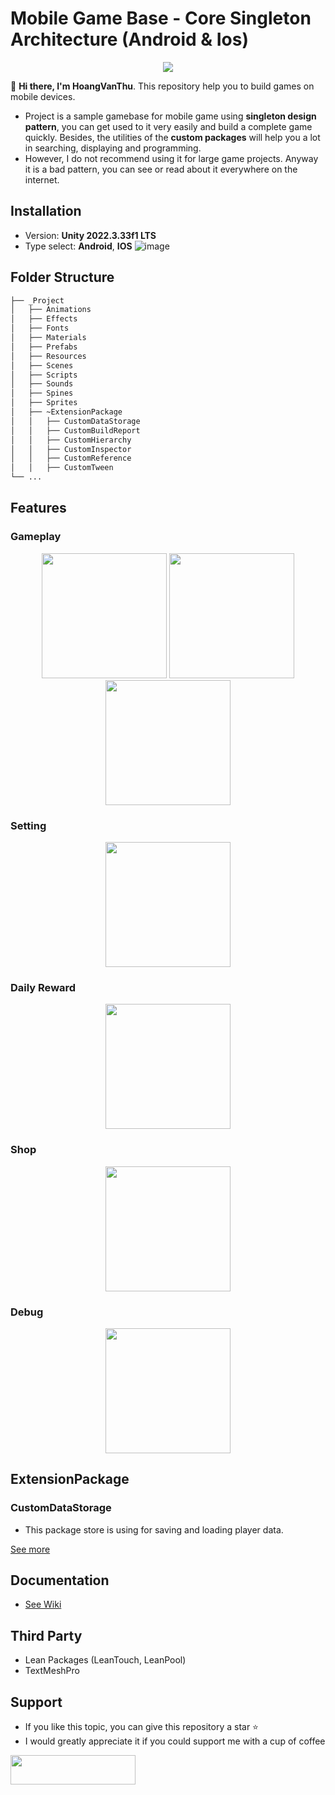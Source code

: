 # Mobile Game Base - Core Singleton Architecture (Android & Ios)

<div align="center">
<img src="https://github.com/Laputa-Unity/unity-mobile-gamebase/assets/52252046/ba7c8ff2-3419-4bc4-b9dc-8ea009a8732b">
</div>

👋 **Hi there, I'm HoangVanThu**. This repository help you to build games on mobile devices.
- Project is a sample gamebase for mobile game using **singleton design pattern**, you can get used to it very easily and build a complete game quickly. Besides, the utilities of the **custom packages** will help you a lot in searching, displaying and programming.
- However, I do not recommend using it for large game projects. Anyway it is a bad pattern, you can see or read about it everywhere on the internet.

## Installation
- Version: **Unity  2022.3.33f1 LTS**
- Type select: **Android**, **IOS**
![image](https://github.com/Laputa-Unity/unity-mobile-gamebase/assets/52252046/fa61651e-daa6-4b0c-bd9c-e866ca94125e)

## Folder Structure
```bash
├── _Project
│   ├── Animations
│   ├── Effects
│   ├── Fonts
│   ├── Materials
│   ├── Prefabs
│   ├── Resources
│   ├── Scenes
│   ├── Scripts
│   ├── Sounds
│   ├── Spines
│   ├── Sprites
│   ├── ~ExtensionPackage
│   │   ├── CustomDataStorage
│   │   ├── CustomBuildReport
│   │   ├── CustomHierarchy
│   │   ├── CustomInspector
│   │   ├── CustomReference
│   │   ├── CustomTween
└── ...
```
## Features
### Gameplay
<div align="center">
<img width="200" src="https://github.com/Laputa-Unity/unity-mobile-gamebase/assets/52252046/ed6898c5-5c1e-4991-92e7-3dfd63299774">
<img width="200" src="https://github.com/Laputa-Unity/unity-mobile-gamebase/assets/52252046/98c81975-2793-44bc-895f-4cf4b9bd25fa">
<img width="200" src="https://github.com/Laputa-Unity/unity-mobile-gamebase/assets/52252046/f4f323bb-a5fb-43ef-b544-1d06d988b26a">
</div>

### Setting
<div align="center">
<img width="200" src="https://github.com/Laputa-Unity/unity-mobile-gamebase/assets/52252046/812e9763-79a4-4ad7-9ad4-cd2c01a45e96">
</div>

### Daily Reward
<div align="center">
<img width="200" src="https://github.com/Laputa-Unity/unity-mobile-gamebase/assets/52252046/8a6d61b3-6d18-48c6-83c0-212174dd9251">
</div>

### Shop
<div align="center">
<img width="200" src="https://github.com/Laputa-Unity/unity-mobile-gamebase/assets/52252046/9feff5da-6bfc-461b-b872-888c7fddf22d">
</div>

### Debug
<div align="center">
<img width="200" src="https://github.com/Laputa-Unity/unity-mobile-gamebase/assets/52252046/656afe6e-315f-47f7-be67-6ef71f0821c5">
</div>

## ExtensionPackage
### CustomDataStorage
- This package store is using for saving and loading player data.

[See more](https://github.com/Laputa-Unity/unity-mobile-gamebase/wiki/Custom-Build-Report)

## Documentation
- [See Wiki](https://github.com/GuardianOfGods/unity-mobile-base/wiki)

## Third Party
- Lean Packages (LeanTouch, LeanPool)
- TextMeshPro
## Support
- If you like this topic, you can give this repository a star ⭐
- I would greatly appreciate it if you could support me with a cup of coffee
<a href="https://www.buymeacoffee.com/HoangVanThu">
<img src="https://www.the3rdsequence.com/texturedb/images/donate/buymeacoffee.svg" width="200" height="47"/>
